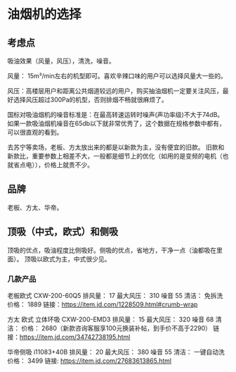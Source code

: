 # 油烟机的选择
## 考虑点
吸油效果（风量，风压），清洗，噪音。

风量： 15m³/min左右的机型即可。喜欢辛辣口味的用户可以选择风量大一些的。

风压：高楼层用户和距离公共烟道较远的用户，购买抽油烟机一定要关注风压，最好选择风压超过300Pa的机型，否则排烟不畅就很麻烦了。

国标对吸油烟机的噪音标准是：在最高转速运转时噪声(声功率级)不大于74dB。如果一款吸油烟机噪音在65db以下就非常优秀了，这个数据在规格参数中都有，可以很直观的看到。

去苏宁等卖场，老板、方太放出来的都是以新款为主，没有便宜的旧款。 旧款和新款比，重要参数上相差不大，一般都是细节上的优化（如用的是变频的电机（也就省点电）），价格上就贵不少。
## 品牌
老板、方太、华帝。


## 顶吸（中式，欧式）和侧吸
顶吸的优点，吸油程度比侧吸好。侧吸的优点，省地方，干净一点（油都吸在里面）。 顶吸以欧式为主，中式很少见。

### 几款产品
老板欧式  CXW-200-60Q5
排风量： 17
最大风压： 310
噪音 55
清洁： 免拆洗
价格： 1889
链接：https://item.jd.com/1228509.html#crumb-wrap

方太 欧式 立体环吸 CXW-200-EMD3 
排风量： 15
最大风压： 320
噪音 68
清洁：
价格： 2680（新款咨询客服享100元换装补帖，到手价不高于2290）
链接：https://item.jd.com/34742738195.html

华帝侧吸 i11083+40B
排风量： 20
最大风压： 380
噪音 55
清洁： 一键自动洗
价格： 3499
链接: https://item.jd.com/27683613865.html
